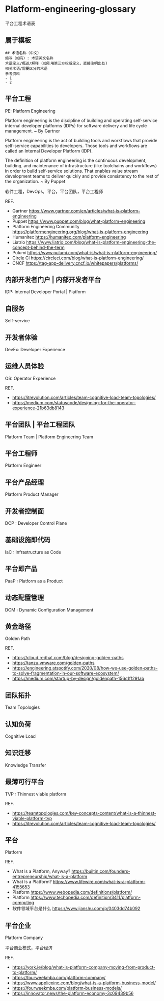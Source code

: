 # Platform-engineering-glossary
平台工程术语表

## 属于模板
````
## 术语名称（中文）
缩写（如有）: 术语英文名称
术语定义/概述/解释 (如引用第三方权威定义，直接注明出处)
相关术语/需要区分的术语
参考资料
- 1
- 2
````

## 平台工程
PE: Platform Engineering

Platform engineering is the discipline of building and operating self-service internal developer platforms (IDPs) for software delivery and life cycle management.
~ By Gartner

Platform engineering is the act of building tools and workflows that provide self-service capabilities to developers. Those tools and workflows are called an Internal Developer Platform (IDP).

The definition of platform engineering is the continuous development, building, and maintenance of infrastructure (like toolchains and workflows) in order to build self-service solutions. That enables value stream development teams to deliver quickly and provide consistency to the rest of the organization.
~ By Puppet 

软件工程，DevOps，平台，平台团队，平台工程师 

REF. 
- Gartner https://www.gartner.com/en/articles/what-is-platform-engineering
- Puppet https://www.puppet.com/blog/what-platform-engineering 
- Platform Engineering Community https://platformengineering.org/blog/what-is-platform-engineering 
- Humanitec https://humanitec.com/platform-engineering 
- Liatrio https://www.liatrio.com/blog/what-is-platform-engineering-the-concept-behind-the-term
- Pulumi https://www.pulumi.com/what-is/what-is-platform-engineering/
- Circle CI https://circleci.com/blog/what-is-platform-engineering/
- CNCF https://tag-app-delivery.cncf.io/whitepapers/platforms/


## 内部开发者门户 | 内部开发者平台
IDP: Internal Developer Portal | Platform

## 自服务
Self-service 

## 开发者体验 
DevEx: Developer Experience 

## 运维人员体验
OS: Operator Experience

REF.
- https://itrevolution.com/articles/team-cognitive-load-team-topologies/ 
- https://medium.com/statuscode/designing-for-the-operator-experience-21b63db8143 


## 平台团队 | 平台工程团队
Platform Team | Platform Engineering Team

## 平台工程师
Platform Engineer

## 平台产品经理
Platform Product Manager 

## 开发者控制面
DCP : Developer Control Plane 


## 基础设施即代码
IaC : Infrastructure as Code 


## 平台即产品
PaaP : Platform as a Product 


## 动态配置管理
DCM : Dynamic Configuration Management 

## 黄金路径 
Golden Path 

REF.
- https://cloud.redhat.com/blog/designing-golden-paths
- https://tanzu.vmware.com/golden-paths
- https://engineering.atspotify.com/2020/08/how-we-use-golden-paths-to-solve-fragmentation-in-our-software-ecosystem/
- https://medium.com/startup-by-design/goldenpath-156c1ff291ab


## 团队拓扑 
Team Topologies  


## 认知负荷 
Cognitive Load 


## 知识迁移 
Knowledge Transfer 


## 最薄可行平台
TVP : Thinnest viable platform 

REF.
- https://teamtopologies.com/key-concepts-content/what-is-a-thinnest-viable-platform-tvp 
- https://itrevolution.com/articles/team-cognitive-load-team-topologies/ 

## 平台
Platform

REF.
- What Is a Platform, Anyway? https://builtin.com/founders-entrepreneurship/what-is-a-platform
- What Is a Platform? https://www.lifewire.com/what-is-a-platform-4155653
- Platform https://www.webopedia.com/definitions/platform/
- Platform https://www.techopedia.com/definition/3411/platform-computing
- 软件领域平台是什么 https://www.jianshu.com/p/0403dd74b092 

## 平台企业
Platform Company 

平台商业模式，平台经济

REF.
- https://york.ie/blog/what-is-platform-company-moving-from-product-to-platform/
- https://fourweekmba.com/platform-company/ 
- https://www.applicoinc.com/blog/what-is-a-platform-business-model/ 
- https://fourweekmba.com/platform-business-models/ 
- https://innovator.news/the-platform-economy-3c09439b56 


